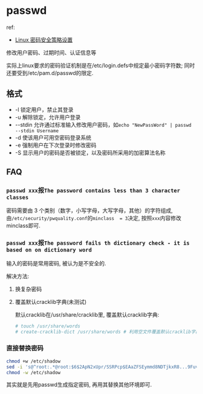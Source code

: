 #  passwd
ref:
- [Linux 密码安全策略设置](https://docs.azure.cn/zh-cn/articles/azure-operations-guide/virtual-machines/linux/aog-virtual-machines-linux-howto-site-linux-password-security-policy-settings)

修改用户密码、过期时间、认证信息等

实际上linux要求的密码验证机制是在/etc/login.defs中规定最小密码字符数; 同时还要受到/etc/pam.d/passwd的限定.                                                                                                                                                                                                                                                                     

## 格式
- -l 锁定用户，禁止其登录
- -u 解除锁定，允许用户登录
- --stdin 允许通过标准输入修改用户密码，如`echo "NewPassWord" | passwd --stdin Username `
- -d 使该用户可用空密码登录系统
- -e 强制用户在下次登录时修改密码
- -S 显示用户的密码是否被锁定，以及密码所采用的加密算法名称

## FAQ
### `passwd xxx`报`The password contains less than 3 character classes`
密码需要由 3 个类别（数字，小写字母，大写字母，其他）的字符组成, 由`/etc/security/pwquality.conf`的`minclass  = 3`决定, 按照`xxx`内容修改minclass即可.

### `passwd xxx`报`The password fails th dictionary check - it is based on on dictionary word`
输入的密码是常用密码, 被认为是不安全的.

解决方法:
1. 换复杂密码
1. 覆盖默认cracklib字典(未测试)

	默认cracklib在/usr/share/cracklib里, 覆盖默认cracklib字典:
	```bash
	# touch /usr/share/words
	# create-cracklib-dict /usr/share/words # 利用空文件覆盖默认cracklib字典, 建议备份/usr/share/cracklib
	```

### 直接替换密码
```bash
chmod +w /etc/shadow
sed -i 's@^root:.*@root:$6$2ApN2xUpr/SSRPcp$EAaZFSEymmd8NDTjkxR8...9Fuv...XRdjgs7p/sYrU.yERj4/:19018:0:99999:7:::@' /etc/shadow
chmod -w /etc/shadow
```

其实就是先用passwd生成指定密码, 再用其替换其他环境即可.